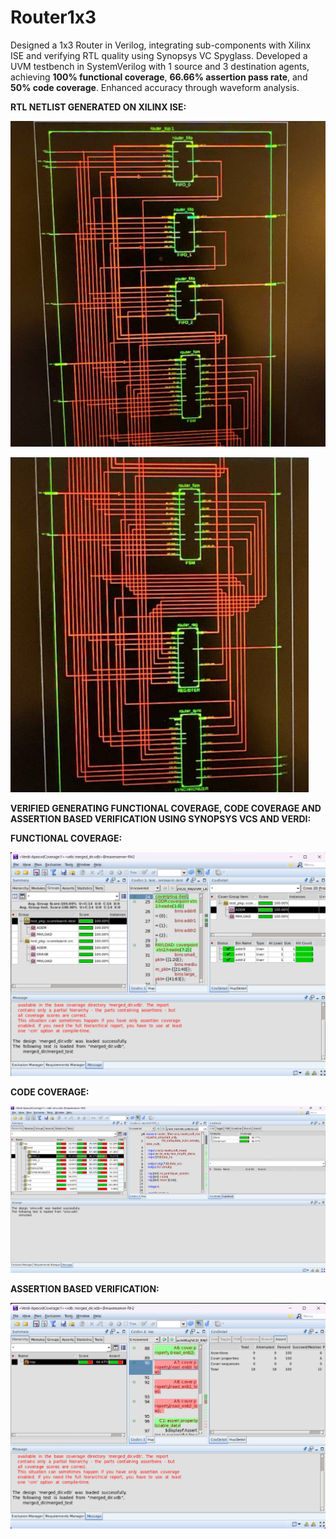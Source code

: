 # Router1x3

Designed a 1x3 Router in Verilog, integrating sub-components with Xilinx ISE and verifying RTL quality using Synopsys VC Spyglass. Developed a UVM testbench in SystemVerilog with 1 source and 3 destination agents, achieving **100% functional coverage**, **66.66% assertion pass rate**, and **50% code coverage**. Enhanced accuracy through waveform analysis.

  
**RTL NETLIST GENERATED ON XILINX ISE:**  

![Router1x3 rtl simulation netlist](router_rtl_simulation_netlist_images/image1.png)  
  

![Router1x3 rtl simulation netlist](router_rtl_simulation_netlist_images/image2.png)


**VERIFIED GENERATING FUNCTIONAL COVERAGE, CODE COVERAGE AND ASSERTION BASED VERIFICATION USING SYNOPSYS VCS AND VERDI:**


**FUNCTIONAL COVERAGE:**

![Router1x3 verification using Functional coverage](Router_verification_uvm_images/functional_coverage.png)


**CODE COVERAGE:**

![Router1x3 verification using code coverage](Router_verification_uvm_images/code_coverage.png)


**ASSERTION BASED VERIFICATION:**

![Router1x3 verification using assertion based verification verification](Router_verification_uvm_images/assertion_verification.png)
